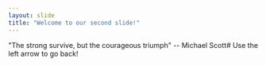 ```yaml
---
layout: slide
title: "Welcome to our second slide!"
---
```

"The strong survive, but the courageous triumph" -- Michael Scott#
Use the left arrow to go back!
